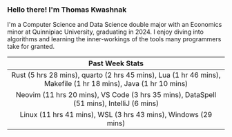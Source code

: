 
### Hello there! I'm Thomas Kwashnak

I'm a Computer Science and Data Science double major with an Economics
minor at Quinnipiac University, graduating in 2024.
I enjoy diving into algorithms and learning the inner-workings of the tools
many programmers take for granted.

| Past Week Stats |
| :---: |
| Rust (5 hrs 28 mins), quarto (2 hrs 45 mins), Lua (1 hr 46 mins), Makefile (1 hr 18 mins), Java (1 hr 10 mins) |
| Neovim (11 hrs 20 mins), VS Code (3 hrs 35 mins), DataSpell (51 mins), IntelliJ (6 mins) |
| Linux (11 hrs 41 mins), WSL (3 hrs 43 mins), Windows (29 mins) |

